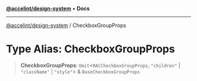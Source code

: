 [**@accelint/design-system**](../README.md) • **Docs**

***

[@accelint/design-system](../README.md) / CheckboxGroupProps

# Type Alias: CheckboxGroupProps

> **CheckboxGroupProps**: `Omit`\<`RACCheckboxGroupProps`, `"children"` \| `"className"` \| `"style"`\> & `BaseCheckboxGroupProps`
